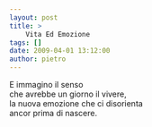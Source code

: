 ```yaml
---
layout: post
title: >
    Vita Ed Emozione
tags: []
date: 2009-04-01 13:12:00
author: pietro
---
```

E immagino il senso<br/>che avrebbe un giorno il vivere,<br/>la nuova emozione che ci disorienta<br/>ancor prima di nascere.
